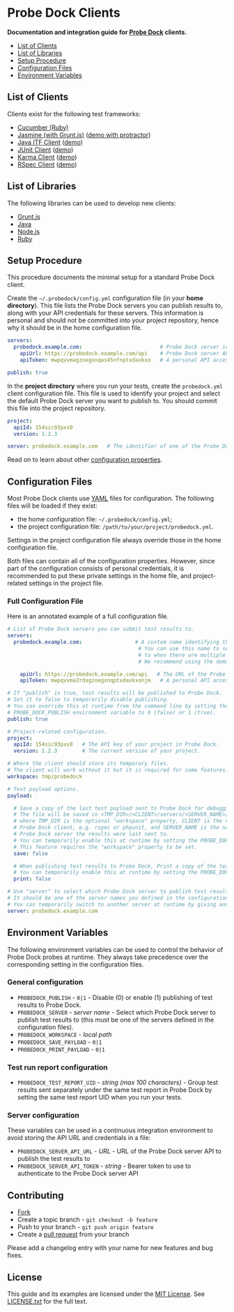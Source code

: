 # Probe Dock Clients

**Documentation and integration guide for [Probe Dock](https://github.com/probedock/probedock) clients.**

* [List of Clients](#clients)
* [List of Libraries](#libraries)
* [Setup Procedure](#setup-procedure)
* [Configuration Files](#configuration-files)
* [Environment Variables](#environment-variables)



<a name="clients"></a>
## List of Clients

Clients exist for the following test frameworks:

* [Cucumber (Ruby)](https://github.com/probedock/probedock-cucumber-ruby)
* [Jasmine (with Grunt.js)](https://github.com/probedock/probedock-grunt-jasmine) ([demo with protractor](https://github.com/probedock/probedock-demo-grunt-jasmine-protractor))
* [Java ITF Client](https://github.com/probedock/probedock-itf) ([demo](https://github.com/probedock/probedock-demo-itf))
* [JUnit Client](https://github.com/probedock/probedock-junit) ([demo](https://github.com/probedock/probedock-demo-junit))
* [Karma Client](https://github.com/probedock/probedock-karma) ([demo](https://github.com/probedock/probedock-demo-karma))
* [RSpec Client](https://github.com/probedock/probedock-rspec) ([demo](https://github.com/probedock/probedock-demo-rspec))



<a name="libraries"></a>
## List of Libraries

The following libraries can be used to develop new clients:

* [Grunt.js](https://github.com/probedock/probedock-grunt)
* [Java](https://github.com/probedock/probedock-java)
* [Node.js](https://github.com/probedock/probedock-node)
* [Ruby](https://github.com/probedock/probedock-ruby)



<a name="setup"></a>
<a name="setup-procedure"></a>
## Setup Procedure

This procedure documents the minimal setup for a standard Probe Dock client.

Create the `~/.probedock/config.yml` configuration file (in your **home directory**).
This file lists the Probe Dock servers you can publish results to, along with your API credentials for these servers.
This information is personal and should not be committed into your project repository, hence why it should be in the home configuration file.

```yml
servers:
  probedock.example.com:                         # Probe Dock server identifier (e.g. domain name)
    apiUrl: https://probedock.example.com/api    # Probe Dock server API URL
    apiToken: mwpqvvmagzoegxnqas45nfnptxdaxkxo   # A personal API access token which you can generate from your profile page in Probe Dock

publish: true
```

In the **project directory** where you run your tests, create the `probedock.yml` client configuration file.
This file is used to identify your project and select the default Probe Dock server you want to publish to.
You should commit this file into the project repository.

```yml
project:
  apiId: 154sic93pxs0
  version: 1.2.3

server: probedock.example.com   # The identifier of one of the Probe Dock servers defined in the home configuration file
```

Read on to learn about other [configuration properties](#configuration-files).



<a name="configuration-files"></a>
## Configuration Files

Most Probe Dock clients use [YAML](http://yaml.org) files for configuration.
The following files will be loaded if they exist:

* the home configuration file: `~/.probedock/config.yml`;
* the project configuration file: `/path/to/your/project/probedock.yml`.

Settings in the project configuration file always override those in the home configuration file.

Both files can contain all of the configuration properties.
However, since part of the configuration consists of personal credentials,
it is recommended to put these private settings in the home file,
and project-related settings in the project file.



### Full Configuration File

Here is an annotated example of a full configuration file.

```yml
# List of Probe Dock servers you can submit test results to.
servers:
  probedock.example.com:                 # A custom name identifying the Probe Dock server.
                                          # You can use this name to select which server to publish
                                          # to when there are multiple servers.
                                          # We recommend using the domain name where it is running.

    apiUrl: https://probedock.example.com/api   # The URL of the Probe Dock server's API.
    apiToken: mwpqvvma2rdagzoegxnqptxdaxkxonjm   # A personal API access token which you can generate from your profile page in Probe Dock.

# If "publish" is true, test results will be published to Probe Dock.
# Set it to false to temporarily disable publishing.
# You can override this at runtime from the command line by setting the
# PROBE_DOCK_PUBLISH environment variable to 0 (false) or 1 (true).
publish: true

# Project-related configuration.
project:
  apiId: 154sic93pxs0   # The API key of your project in Probe Dock.
  version: 1.2.3        # The current version of your project.

# Where the client should store its temporary files.
# The client will work without it but it is required for some features.
workspace: tmp/probedock

# Test payload options.
payload:

  # Save a copy of the last test payload sent to Probe Dock for debugging.
  # The file will be saved in <TMP_DIR>/<CLIENT>/servers/<SERVER_NAME>/payload.json,
  # where TMP_DIR is the optional "workspace" property, CLIENT is the name of the
  # Probe Dock client, e.g. rspec or phpunit, and SERVER_NAME is the name of the
  # Probe Dock server the results were last sent to.
  # You can temporarily enable this at runtime by setting the PROBE_DOCK_SAVE_PAYLOAD environment variable to 1.
  # This feature requires the "workspace" property to be set.
  save: false

  # When publishing test results to Probe Dock, Print a copy of the test payload in the console for debugging.
  # You can temporarily enable this at runtime by setting the PROBE_DOCK_PRINT_PAYLOAD environment variable to 1.
  print: false

# Use "server" to select which Probe Dock server to publish test results to.
# It should be one of the server names you defined in the configuration.
# You can temporarily switch to another server at runtime by giving another name in the PROBE_DOCK_SERVER environment variable.
server: probedock.example.com
```



<a name="environment-variables"></a>
## Environment Variables

The following environment variables can be used to control the behavior of Probe Dock probes at runtime.
They always take precedence over the corresponding setting in the configuration files.

### General configuration

* `PROBEDOCK_PUBLISH` - `0|1` - Disable (0) or enable (1) publishing of test results to Probe Dock.
* `PROBEDOCK_SERVER` - *server name* - Select which Probe Dock server to publish test results to (this must be one of the servers defined in the configuration files).
* `PROBEDOCK_WORKSPACE` - *local path*
* `PROBEDOCK_SAVE_PAYLOAD` - `0|1`
* `PROBEDOCK_PRINT_PAYLOAD` - `0|1`

### Test run report configuration

* `PROBEDOCK_TEST_REPORT_UID` - *string (max 100 characters)* - Group test results sent separately under the same test report in Probe Dock by setting the same test report UID when you run your tests.

### Server configuration

These variables can be used in a continuous integration environment to avoid storing the API URL and credentials in a file:

* `PROBEDOCK_SERVER_API_URL` - *URL* - URL of the Probe Dock server API to publish the test results to
* `PROBEDOCK_SERVER_API_TOKEN` - *string* - Bearer token to use to authenticate to the Probe Dock server API



## Contributing

* [Fork](https://help.github.com/articles/fork-a-repo)
* Create a topic branch - `git checkout -b feature`
* Push to your branch - `git push origin feature`
* Create a [pull request](http://help.github.com/pull-requests/) from your branch

Please add a changelog entry with your name for new features and bug fixes.



## License

This guide and its examples are licensed under the [MIT License](http://opensource.org/licenses/MIT).
See [LICENSE.txt](LICENSE.txt) for the full text.
